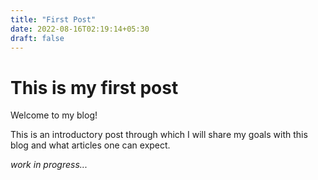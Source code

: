 ```yaml
---
title: "First Post"
date: 2022-08-16T02:19:14+05:30
draft: false
---
```


# This is my first post

Welcome to my blog!

This is an introductory post through which I will share my goals with this blog and what articles one can expect. 

*work in progress...*
